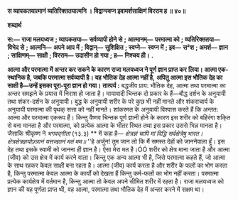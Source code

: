 **स व्यापकतयात्मानं व्यतिरिक्ततयात्मनि ।** **विद्वान्स्वप्न इवामर्शसाक्षिणं विरराम ह ॥ ४०॥** 

**शब्दार्थ** 

**स:—** **राजा मलयध्वज** **; व्यापकतया—** **सर्वव्यापी होने से** **; आत्मानम्—** **परमात्मा को** **; व्यतिरिक्ततया—** **विभेद से** **; आत्मनि—** **अपने आप में** **; विद्वान्—** **सुशिक्षित** **; स्वप्ने—** **स्वप्न में** **; इव—** **स²श** **; अमर्श—** **ज्ञान** **; साक्षिणम्—** **साक्षी** **; विरराम—** **उदासीन हो** **गया** **; ह—** **निश्चय ही।** **.** 

**आत्मा और परमात्मा में अन्तर कर सकने के कारण राजा मलयध्वज ने पूर्ण ज्ञान प्राप्त कर** **लिया। आत्मा एक-स्थानिक है, जबकि परमात्मा सर्वव्यापी है। यह भौतिक देह आत्मा नहीं है,** **अपितु आत्मा इस भौतिक देह का साक्षी है—उन्हें इसका पूरा-पूरा ज्ञान हो गया।** **तात्पर्य :** बद्धजीव प्राय: भौतिक देह, आत्मा तथा परमात्मा का अन्तर समझने के प्रयास में निराश हो जाता है। मायावादी चिन्तक दो प्रकार के हैं—बौद्ध दर्शन के अनुयायी तथा शंकर-दर्शन के अनुयायी। बुद्ध के अनुयायी शरीर के परे कुछ भी नहीं मानते और शंकराचार्य के अनुयायी परमात्मा की पृथक् सत्ता को नहीं मानते। शांकरमत के अनुयायी विश्वास करते हैं कि अन्तत: आत्मा और परमात्मा एकरूप हैं। किन्तु वैष्णव चिन्तक पूर्ण ज्ञानी होने के कारण इस शरीर को बहिरंगा शकि्त से बना मानता है और परमात्मा, को प्रत्येक आत्मा के भीतर स्थित तथा इस प्रकार उससे भिन्न मानता है। जैसाकि श्रीकृष्ण ने *भगवद्गीता* (१३.३) ** में कहा है— *क्षेत्रज्ञं चापि मां विद्धि सर्वक्षेत्रेषु भारत।* *क्षेत्रक्षेत्रज्ञयोज्र्ञानं यत्तज्ज्ञानं मतं मम॥* ''हे अर्जुन! तुम जान लो कि मैं समस्त देहों को जाननेवाला हूँ। इस देह तथा इसके स्वामी को जानना ही ज्ञान है। ऐसा मेरा मत है।ÓÓ शरीर को क्षेत्र माना जाता है और आत्मा (जीव) को उस क्षेत्र में कार्य करने वाला। किन्तु एक अन्य आत्मा भी है, जिसे परमात्मा कहते हैं, जो आत्मा के साथ रहकर केवल साक्षी बना रहता है। आत्मा (जीव) कार्य करता है और शरीर के फलों का भोग करता है, किन्तु परमात्मा केवल आत्मा के कार्यों को देखता हैं किन्तु कर्म-फलों का भोग नहीं करता। परमात्मा प्रत्येक कार्यक्षेत्र में वर्तमान है, किन्तु आत्मा तो केवल अपने सीमित शरीर में रहता है। राजा मलयध्वज को ज्ञान की यह पूर्णता प्राप्त थी, वह आत्मा, परमात्मा तथा भौतिक देह में अन्तर करने में सक्षम था।  